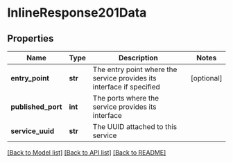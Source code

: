 # InlineResponse201Data

## Properties
Name | Type | Description | Notes
------------ | ------------- | ------------- | -------------
**entry_point** | **str** | The entry point where the service provides its interface if specified | [optional] 
**published_port** | **int** | The ports where the service provides its interface | 
**service_uuid** | **str** | The UUID attached to this service | 

[[Back to Model list]](../README.md#documentation-for-models) [[Back to API list]](../README.md#documentation-for-api-endpoints) [[Back to README]](../README.md)


